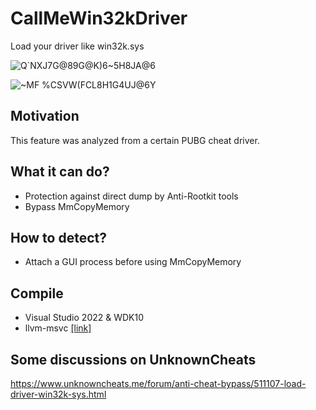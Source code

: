 # CallMeWin32kDriver
Load your driver like win32k.sys

![Q`NXJ7G@89G@K)6~5H8JA@6](https://user-images.githubusercontent.com/13917777/184930976-1ee5dd35-04a0-4d98-85a4-1f51074b9784.png)

![~MF %CSVW(FCL8H1G4UJ@6Y](https://user-images.githubusercontent.com/13917777/184935919-f9ee10ec-fbc3-48ef-8545-6269d078d0b1.png)


## Motivation
This feature was analyzed from a certain PUBG cheat driver.


## What it can do?
- Protection against direct dump by Anti-Rootkit tools
- Bypass MmCopyMemory

## How to detect?
- Attach a GUI process before using MmCopyMemory

## Compile
- Visual Studio 2022 & WDK10
- llvm-msvc [[link]](https://github.com/NewWorldComingSoon/llvm-msvc-build)

## Some discussions on UnknownCheats
https://www.unknowncheats.me/forum/anti-cheat-bypass/511107-load-driver-win32k-sys.html
